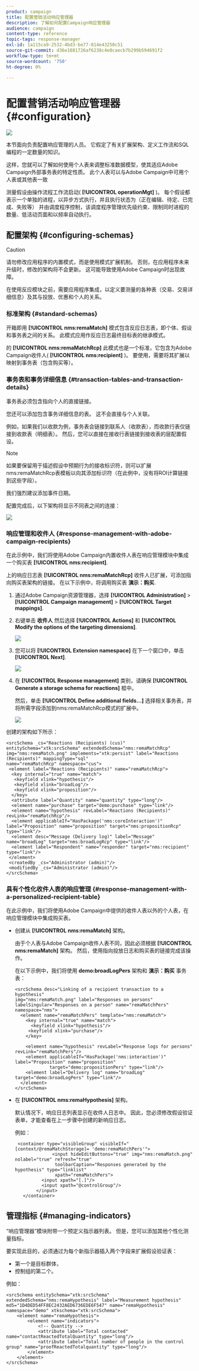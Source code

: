 ```yaml
---
product: campaign
title: 配置营销活动响应管理器
description: 了解如何配置Campaign响应管理器
audience: campaign
content-type: reference
topic-tags: response-manager
exl-id: 1a115ca9-2532-4bd3-be77-814e43250c51
source-git-commit: d36e1881726af6238c4e0caecb7b299b594691f2
workflow-type: tm+mt
source-wordcount: '750'
ht-degree: 0%

---
```


# 配置营销活动响应管理器{#configuration}

![](../../assets/common.svg)

本节面向负责配置响应管理的人员。 它假定了有关扩展架构、定义工作流和SQL编程的一定数量的知识。

这样，您就可以了解如何使用个人表来调整标准数据模型，使其适应Adobe Campaign外部事务表的特定性质。 此个人表可以与Adobe Campaign中可用个人表或其他表一致

测量假设由操作流程工作流启动( **[!UICONTROL operationMgt]** )。 每个假设都表示一个单独的进程，以异步方式执行，并且执行状态为（正在编辑、待定、已完成、失败等） 并由调度程序控制，该调度程序管理优先级约束、限制同时进程的数量、低活动页面和以频率自动执行。

## 配置架构 {#configuring-schemas}

>[!CAUTION]
>
>请勿修改应用程序的内置模式，而是使用模式扩展机制。 否则，在应用程序未来升级时，修改的架构将不会更新。 这可能导致使用Adobe Campaign时出现故障。

在使用反应模块之前，需要应用程序集成，以定义要测量的各种表（交易、交易详细信息）及其与投放、优惠和个人的关系。

### 标准架构 {#standard-schemas}

开箱即用 **[!UICONTROL nms:remaMatch]** 模式包含反应日志表，即个体、假设和事务表之间的关系。 此模式应用作反应日志最终目标表的继承模式。

的 **[!UICONTROL nms:remaMatchRcp]** 此模式也是一个标准，它包含为Adobe Campaign收件人( **[!UICONTROL nms:recipient]** )。 要使用，需要将其扩展以映射到事务表（包含购买等）。

### 事务表和事务详细信息 {#transaction-tables-and-transaction-details}

事务表必须包含指向个人的直接链接。

您还可以添加包含事务详细信息的表。 这不会直接与个人关联。

例如，如果我们以收款为例，事务表会链接到联系人（收款表），而收款行表仅链接到收款表（明细表）。 然后，您可以直接在接收行表链接到接收表的层配置假设。

>[!NOTE]
>
>如果要保留用于描述假设中预期行为的接收标识符，则可以扩展nms:remaMatchRcp表模板以向其添加标识符（在此例中，没有将ROI计算链接到这些字段）。

我们强烈建议添加事件日期。

配置完成后，以下架构将显示不同表之间的连接：

![](assets/response_data_model.png)

### 响应管理和收件人 {#response-management-with-adobe-campaign-recipients}

在此示例中，我们将使用Adobe Campaign内置收件人表在响应管理模块中集成一个购买表 **[!UICONTROL nms:recipient]**.

上的响应日志表 **[!UICONTROL nms:remaMatchRcp]** 收件人已扩展，可添加指向购买表架构的链接。 在以下示例中，将调用购买表 **演示：购买**.

1. 通过Adobe Campaign资源管理器，选择 **[!UICONTROL Administration]** > **[!UICONTROL Campaign management]** > **[!UICONTROL Target mappings]**.
1. 右键单击 **收件人** 然后选择 **[!UICONTROL Actions]** 和 **[!UICONTROL Modify the options of the targeting dimensions]**.

   ![](assets/delivery_mapping1.png)

1. 您可以将 **[!UICONTROL Extension namespace]** 在下一个窗口中，单击 **[!UICONTROL Next]**.

   ![](assets/delivery_mapping2.png)

1. 在 **[!UICONTROL Response management]** 类别，请确保 **[!UICONTROL Generate a storage schema for reactions]** 框中。

   然后，单击 **[!UICONTROL Define additional fields...]** 选择相关事务表，并将所需字段添加到nms:remaMatchRcp模式的扩展中。

   ![](assets/delivery_mapping3.png)

创建的架构如下所示：

```
<srcSchema _cs="Reactions (Recipients) (cus)" entitySchema="xtk:srcSchema" extendedSchema="nms:remaMatchRcp" 
img="nms:remaMatch.png" implements="xtk:persist" label="Reactions (Recipients)" mappingType="sql"
name="remaMatchRcp" namespace="cus">  
 <element label="Reactions (Recipients)" name="remaMatchRcp">    
  <key internal="true" name="match">      
   <keyfield xlink="hypothesis"/>      
   <keyfield xlink="broadLog"/>      
   <keyfield xlink="proposition"/>    
  </key>    
  <attribute label="Quantity" name="quantity" type="long"/>    
  <element name="purchase" target="demo:purchase" type="link"/>    
  <element name="hypothesis" revLabel="Reactions (Recipients)" revLink="remaMatchRcp"/>    
  <element applicableIf="HasPackage('nms:coreInteraction')" label="Proposition" name="proposition" target="nms:propositionRcp" type="link"/>   
  <element desc="Message (Delivery log)" label="Message" name="broadLog" target="nms:broadLogRcp" type="link"/>    
  <element label="Respondent" name="responder" target="nms:recipient" type="link"/>  
 </element>  
 <createdBy _cs="Administrator (admin)"/>  
 <modifiedBy _cs="Administrator (admin)"/>
</srcSchema>
```

### 具有个性化收件人表的响应管理 {#response-management-with-a-personalized-recipient-table}

在此示例中，我们将使用Adobe Campaign中提供的收件人表以外的个人表，在响应管理模块中集成购买表。

* 创建从 **[!UICONTROL nms:remaMatch]** 架构。

   由于个人表与Adobe Campaign收件人表不同，因此必须根据 **[!UICONTROL nms:remaMatch]** 架构。 然后，使用指向投放日志和购买表的链接完成该操作。

   在以下示例中，我们将使用 **demo:broadLogPers** 架构和 **演示：购买** 事务表：

   ```
   <srcSchema desc="Linking of a recipient transaction to a hypothesis"    
   img="nms:remaMatch.png" label="Responses on persons" labelSingular="Responses on a person" name="remaMatchPers" namespace="nms">
     <element name="remaMatchPers" template="nms:remaMatch">
       <key internal="true" name="match">
         <keyfield xlink="hypothesis"/>
        <keyfield xlink="purchase"/>
       </key>
   
       <element name="hypothesis" revLabel="Response logs for persons" revLink="remaMatchPers"/>
       <element applicableIf="HasPackage('nms:interaction')" label="Proposition" name="proposition"
                target="demo:propositionPers" type="link"/>
       <element label="Delivery log" name="broadLog" target="demo:broadLogPers" type="link"/>
     </element>
   </srcSchema>
   ```

* 在 **[!UICONTROL nms:remaHypothesis]** 架构。

   默认情况下，响应日志列表显示在收件人日志中。 因此，您必须修改假设验证表单，才能查看在上一步骤中创建的新响应日志。

   例如：

   ```
    <container type="visibleGroup" visibleIf="[context/@remaMatchStorage]= 'demo:remaMatchPers'">
                 <input hideEditButtons="true" img="nms:remaMatch.png" nolabel="true" refresh="true"
                  toolbarCaption="Responses generated by the hypothesis" type="linklist"
                  xpath="remaMatchPers">
             <input xpath="[.]"/>
             <input xpath="@controlGroup"/>
           </input>
      </container> 
   ```

## 管理指标 {#managing-indicators}

“响应管理器”模块附带一个预定义指示器列表。 但是，您可以添加其他个性化测量指标。

要实现此目的，必须通过为每个新指示器插入两个字段来扩展假设验证表：

* 第一个是目标群体，
* 控制组的第二个。

例如：

```
<srcSchema entitySchema="xtk:srcSchema" extendedSchema="nms:remaHypothesis" label="Measurement hypothesis" 
md5="1D4DED54FF8EC2432AED6736EDE6F547" name="remaHypothesis" namespace="demo" xtkschema="xtk:srcSchema">  
    <element name="remaHypothesis">    
        <element name="indicators">      
            <!-- Quantity -->      
            <attribute label="Total contacted" name="contactReactedTotalQuantity" type="long"/>
            <attribute label="Total number of people in the control group" name="proofReactedTotalquantity" type="long"/> 
        </element> 
    </element>
</srcSchema>
```
